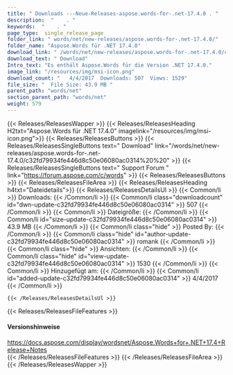 ```yaml
---
title: " Downloads ---Neue-Releases-aspose.words-for-.net-17.4.0 . "
description:  "    . " 
keywords:  "    . " 
page_type:  single_release_page
folder_link: " words/net/new-releases/aspose.words-for-.net-17.4.0/"
folder_name: "Aspose.Words für .NET 17.4.0"
download_link: " /words/net/new-releases/aspose.words-for-.net-17.4.0/c32fd79934fe446d8c50e06080ac0314"
download_text: " Download"
Intro_text: "Es enthält Aspose.Words für die Version .NET 17.4.0."
image_link: "/resources/img/msi-icon.png"
download_count: "   4/4/2017  Downloads: 507  Views: 1529"
file_size: "  File Size: 43.9 MB "
parent_path: "words/net"
section_parent_path: "words/net"
weight: 579
---
```


{{< Releases/ReleasesWapper >}}
  {{< Releases/ReleasesHeading H2txt="Aspose.Words für .NET 17.4.0" imagelink="/resources/img/msi-icon.png">}}
  {{< Releases/ReleasesButtons >}}
    {{< Releases/ReleasesSingleButtons text=" Download" link="/words/net/new-releases/aspose.words-for-.net-17.4.0/c32fd79934fe446d8c50e06080ac0314%20%20" >}}
    {{< Releases/ReleasesSingleButtons text=" Support Forum " link="https://forum.aspose.com/c/words" >}}
  {{< Releases/ReleasesButtons >}}
  {{< Releases/ReleasesFileArea >}}
    {{< Releases/ReleasesHeading h4txt="Dateidetails">}}
    {{< Releases/ReleasesDetailsUl >}}
            {{< Common/li >}} Downloads: {{< /Common/li >}}
      {{< Common/li class="downloadcount" id="dwn-update-c32fd79934fe446d8c50e06080ac0314" >}} 507 {{< /Common/li >}}
      {{< Common/li >}} Dateigröße: {{< /Common/li >}}
      {{< Common/li id="size-update-c32fd79934fe446d8c50e06080ac0314" >}} 43.9 MB {{< /Common/li >}} 
      {{< Common/li  class="hide" >}} Posted By: {{< /Common/li >}} 
      {{< Common/li class="hide" id="author-update-c32fd79934fe446d8c50e06080ac0314" >}} romank {{< /Common/li >}}
      {{< Common/li class="hide" >}} Ansichten: {{< /Common/li >}}
      {{< Common/li class="hide" id="view-update-c32fd79934fe446d8c50e06080ac0314" >}} 1530 {{< /Common/li >}}
      {{< Common/li >}} Hinzugefügt am: {{< /Common/li >}}
      {{< Common/li id="added-update-c32fd79934fe446d8c50e06080ac0314" >}} 4/4/2017 {{< /Common/li >}} 

    {{< /Releases/ReleasesDetailsUl >}}

  {{< Releases/ReleasesFileFeatures >}}
      <h4>Versionshinweise</h4><div> <a href="https://docs.aspose.com/display/wordsnet/Aspose.Words+for+.NET+17.4+Release+Notes">https://docs.aspose.com/display/wordsnet/Aspose.Words+for+.NET+17.4+Release+Notes</a></div>
  {{< /Releases/ReleasesFileFeatures >}}
 {{< /Releases/ReleasesFileArea >}}
{{< /Releases/ReleasesWapper >}}



